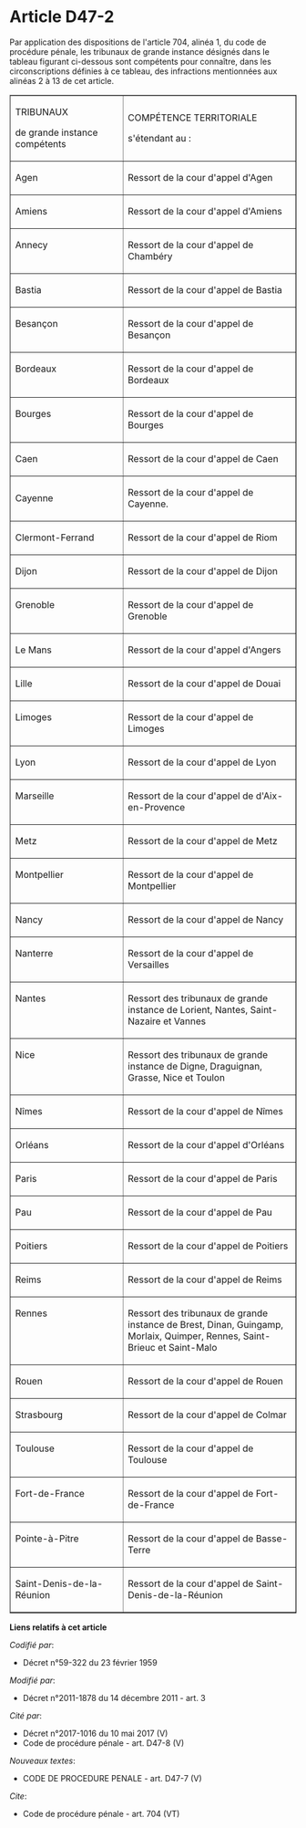 # Article D47-2

Par application des dispositions de l'article 704, alinéa 1, du code de procédure pénale, les tribunaux de grande instance
désignés dans le tableau figurant ci-dessous sont compétents pour connaître, dans les circonscriptions définies à ce tableau,
des infractions mentionnées aux alinéas 2 à 13 de cet article. 

<table align="center" border="1" cellpadding="0" cellspacing="0" width="605">
  <tbody>
    <tr>
      <td width="227">

TRIBUNAUX 

de grande instance compétents 

</td>
      <td width="378">

COMPÉTENCE TERRITORIALE 

s'étendant au : 

</td>
    </tr>
    <tr>
      <td valign="top" width="227">

Agen 

</td>
      <td valign="top" width="378">

Ressort de la cour d'appel d'Agen 

</td>
    </tr>
    <tr>
      <td valign="top" width="227">

Amiens 

</td>
      <td valign="top" width="378">

Ressort de la cour d'appel d'Amiens 

</td>
    </tr>
    <tr>
      <td valign="top" width="227">

Annecy 

</td>
      <td valign="top" width="378">

Ressort de la cour d'appel de Chambéry 

</td>
    </tr>
    <tr>
      <td valign="top" width="227">

Bastia 

</td>
      <td valign="top" width="378">

Ressort de la cour d'appel de Bastia 

</td>
    </tr>
    <tr>
      <td valign="top" width="227">

Besançon 

</td>
      <td valign="top" width="378">

Ressort de la cour d'appel de Besançon 

</td>
    </tr>
    <tr>
      <td valign="top" width="227">

Bordeaux 

</td>
      <td valign="top" width="378">

Ressort de la cour d'appel de Bordeaux 

</td>
    </tr>
    <tr>
      <td valign="top" width="227">

Bourges 

</td>
      <td valign="top" width="378">

Ressort de la cour d'appel de Bourges 

</td>
    </tr>
    <tr>
      <td valign="top" width="227">

Caen 

</td>
      <td valign="top" width="378">

Ressort de la cour d'appel de Caen 

</td>
    </tr>
    <tr>
      <td>

Cayenne 

</td>
      <td>

Ressort de la cour d'appel de Cayenne. 

</td>
    </tr>
    <tr>
      <td valign="top" width="227">

Clermont-Ferrand 

</td>
      <td valign="top" width="378">

Ressort de la cour d'appel de Riom 

</td>
    </tr>
    <tr>
      <td valign="top" width="227">

Dijon 

</td>
      <td valign="top" width="378">

Ressort de la cour d'appel de Dijon 

</td>
    </tr>
    <tr>
      <td valign="top" width="227">

Grenoble 

</td>
      <td valign="top" width="378">

Ressort de la cour d'appel de Grenoble 

</td>
    </tr>
    <tr>
      <td valign="top" width="227">

Le Mans 

</td>
      <td valign="top" width="378">

Ressort de la cour d'appel d'Angers 

</td>
    </tr>
    <tr>
      <td valign="top" width="227">

Lille 

</td>
      <td valign="top" width="378">

Ressort de la cour d'appel de Douai 

</td>
    </tr>
    <tr>
      <td valign="top" width="227">

Limoges 

</td>
      <td valign="top" width="378">

Ressort de la cour d'appel de Limoges 

</td>
    </tr>
    <tr>
      <td valign="top" width="227">

Lyon 

</td>
      <td valign="top" width="378">

Ressort de la cour d'appel de Lyon 

</td>
    </tr>
    <tr>
      <td valign="top" width="227">

Marseille 

</td>
      <td valign="top" width="378">

Ressort de la cour d'appel de d'Aix-en-Provence 

</td>
    </tr>
    <tr>
      <td valign="top" width="227">

Metz 

</td>
      <td valign="top" width="378">

Ressort de la cour d'appel de Metz 

</td>
    </tr>
    <tr>
      <td valign="top" width="227">

Montpellier 

</td>
      <td valign="top" width="378">

Ressort de la cour d'appel de Montpellier 

</td>
    </tr>
    <tr>
      <td valign="top" width="227">

Nancy 

</td>
      <td valign="top" width="378">

Ressort de la cour d'appel de Nancy 

</td>
    </tr>
    <tr>
      <td valign="top" width="227">

Nanterre 

</td>
      <td valign="top" width="378">

Ressort de la cour d'appel de Versailles 

</td>
    </tr>
    <tr>
      <td valign="top" width="227">

Nantes 

</td>
      <td valign="top" width="378">

Ressort des tribunaux de grande instance de Lorient, Nantes, Saint-Nazaire et Vannes 

</td>
    </tr>
    <tr>
      <td valign="top" width="227">

Nice 

</td>
      <td valign="top" width="378">

Ressort des tribunaux de grande instance de Digne, Draguignan, Grasse, Nice et Toulon 

</td>
    </tr>
    <tr>
      <td valign="top" width="227">

Nîmes 

</td>
      <td valign="top" width="378">

Ressort de la cour d'appel de Nîmes 

</td>
    </tr>
    <tr>
      <td valign="top" width="227">

Orléans 

</td>
      <td valign="top" width="378">

Ressort de la cour d'appel d'Orléans 

</td>
    </tr>
    <tr>
      <td valign="top" width="227">

Paris 

</td>
      <td valign="top" width="378">

Ressort de la cour d'appel de Paris 

</td>
    </tr>
    <tr>
      <td valign="top" width="227">

Pau 

</td>
      <td valign="top" width="378">

Ressort de la cour d'appel de Pau 

</td>
    </tr>
    <tr>
      <td valign="top" width="227">

Poitiers 

</td>
      <td valign="top" width="378">

Ressort de la cour d'appel de Poitiers 

</td>
    </tr>
    <tr>
      <td valign="top" width="227">

Reims 

</td>
      <td valign="top" width="378">

Ressort de la cour d'appel de Reims 

</td>
    </tr>
    <tr>
      <td valign="top" width="227">

Rennes 

</td>
      <td valign="top" width="378">

Ressort des tribunaux de grande instance de Brest, Dinan, Guingamp, Morlaix, Quimper, Rennes, Saint-Brieuc et Saint-Malo 

</td>
    </tr>
    <tr>
      <td valign="top" width="227">

Rouen 

</td>
      <td valign="top" width="378">

Ressort de la cour d'appel de Rouen 

</td>
    </tr>
    <tr>
      <td valign="top" width="227">

Strasbourg 

</td>
      <td valign="top" width="378">

Ressort de la cour d'appel de Colmar 

</td>
    </tr>
    <tr>
      <td valign="top" width="227">

Toulouse 

</td>
      <td valign="top" width="378">

Ressort de la cour d'appel de Toulouse 

</td>
    </tr>
    <tr>
      <td valign="top" width="227">

Fort-de-France 

</td>
      <td valign="top" width="378">

Ressort de la cour d'appel de Fort-de-France 

</td>
    </tr>
    <tr>
      <td valign="top" width="227">

Pointe-à-Pitre 

</td>
      <td valign="top" width="378">

Ressort de la cour d'appel de Basse-Terre 

</td>
    </tr>
    <tr>
      <td valign="top" width="227">

Saint-Denis-de-la-Réunion 

</td>
      <td valign="top" width="378">

Ressort de la cour d'appel de Saint-Denis-de-la-Réunion

</td>
    </tr>
  </tbody>
</table>

**Liens relatifs à cet article**

_Codifié par_:

  - Décret n°59-322 du 23 février 1959

_Modifié par_:

  - Décret n°2011-1878 du 14 décembre 2011 - art. 3

_Cité par_:

  - Décret n°2017-1016 du 10 mai 2017 (V)
  - Code de procédure pénale - art. D47-8 (V)

_Nouveaux textes_:

  - CODE DE PROCEDURE PENALE - art. D47-7 (V)

_Cite_:

  - Code de procédure pénale - art. 704 (VT)
